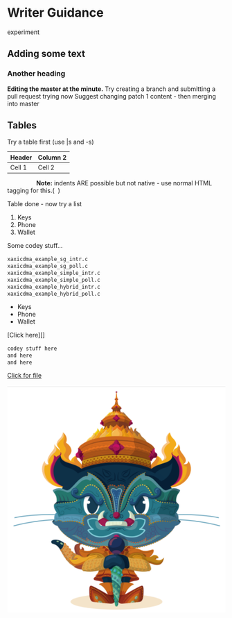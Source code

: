 # Writer Guidance
experiment
## Adding some text
### Another heading
**Editing the master at the minute.**
Try creating a branch and submitting a pull request
trying now
Suggest changing patch 1 content - then merging into master

## Tables

Try a table first (use |s and -s)

Header | Column 2 |
------|------|
Cell 1 | Cell 2|

&nbsp;&nbsp;&nbsp;&nbsp;&nbsp;&nbsp;&nbsp;&nbsp;&nbsp;&nbsp;&nbsp;&nbsp;&nbsp;&nbsp;&nbsp;&nbsp; **Note:** indents ARE possible but not native - use normal HTML tagging for this.(&nbsp;&nbsp;)

Table done - now try a list
1. Keys
2. Phone
3. Wallet

Some codey stuff...
```
xaxicdma_example_sg_intr.c
xaxicdma_example_sg_poll.c
xaxicdma_example_simple_intr.c
xaxicdma_example_simple_poll.c
xaxicdma_example_hybrid_intr.c
xaxicdma_example_hybrid_poll.c
```


- Keys
- Phone 
- Wallet

[Click here][]
```
codey stuff here
and here
and here
```

[Click for file][]



![](/images/image1.PNG)

[Click for file]:file_2.md


